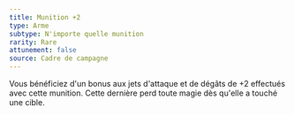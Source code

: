```yaml
---
title: Munition +2
type: Arme
subtype: N'importe quelle munition
rarity: Rare
attunement: false
source: Cadre de campagne
---
```

Vous bénéficiez d'un bonus aux jets d'attaque et de dégâts de +2 effectués avec cette munition. Cette dernière perd toute magie dès qu'elle a touché une cible.
